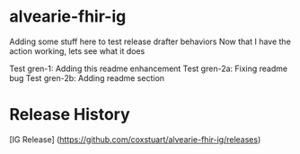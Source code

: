 # alvearie-fhir-ig

Adding some stuff here to test release drafter behaviors
Now that I have the action working, lets see what it does

Test gren-1: Adding this readme enhancement
Test gren-2a: Fixing readme bug 
Test gren-2b: Adding readme section

# Release History
[IG Release] (https://github.com/coxstuart/alvearie-fhir-ig/releases)


